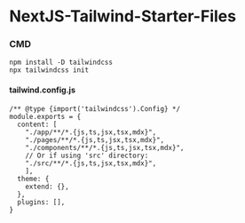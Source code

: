 # NextJS-Tailwind-Starter-Files

### CMD
```
npm install -D tailwindcss
npx tailwindcss init
```
#### tailwind.config.js
```
/** @type {import('tailwindcss').Config} */
module.exports = {
  content: [
    "./app/**/*.{js,ts,jsx,tsx,mdx}",
    "./pages/**/*.{js,ts,jsx,tsx,mdx}",
    "./components/**/*.{js,ts,jsx,tsx,mdx}",
    // Or if using 'src' directory:
    "./src/**/*.{js,ts,jsx,tsx,mdx}",
    ],
  theme: {
    extend: {},
  },
  plugins: [],
}
```
